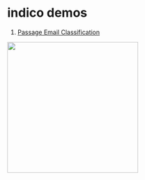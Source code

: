 **indico demos**
===================
1.  [Passage Email Classification](https://github.com/IndicoDataSolutions/demos/tree/master/passage_email_classification)

<a href="https://github.com/IndicoDataSolutions/demos/tree/master/passage_email_classification"><img src="http://i.imgur.com/os1VkJ4.jpg?1" height="300" ></a>


